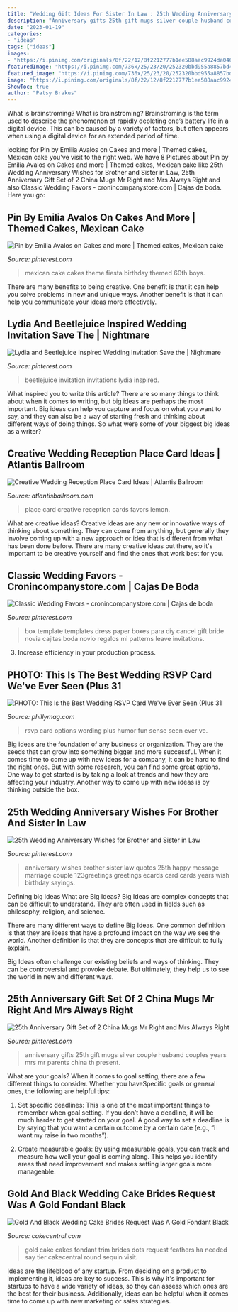 ```yaml
---
title: "Wedding Gift Ideas For Sister In Law : 25th Wedding Anniversary Wishes For Brother And Sister In Law"
description: "Anniversary gifts 25th gift mugs silver couple husband couples years mrs mr parents china th present"
date: "2023-01-19"
categories:
- "ideas"
tags: ["ideas"]
images:
- "https://i.pinimg.com/originals/8f/22/12/8f2212777b1ee588aac9924da046d0be.jpg"
featuredImage: "https://i.pinimg.com/736x/25/23/20/252320bbd955a8857bd47d22517ef3a8--th-anniversary-gifts-anniversary-ideas.jpg"
featured_image: "https://i.pinimg.com/736x/25/23/20/252320bbd955a8857bd47d22517ef3a8--th-anniversary-gifts-anniversary-ideas.jpg"
image: "https://i.pinimg.com/originals/8f/22/12/8f2212777b1ee588aac9924da046d0be.jpg"
ShowToc: true
author: "Patsy Brakus"
---
```



What is brainstroming?
What is brainstroming? Brainstroming is the term used to describe the phenomenon of rapidly depleting one’s battery life in a digital device. This can be caused by a variety of factors, but often appears when using a digital device for an extended period of time.

	

		
looking for Pin by Emilia Avalos on Cakes and more | Themed cakes, Mexican cake you've visit to the right web. We have 8 Pictures about Pin by Emilia Avalos on Cakes and more | Themed cakes, Mexican cake like 25th Wedding Anniversary Wishes for Brother and Sister in Law, 25th Anniversary Gift Set of 2 China Mugs Mr Right and Mrs Always Right and also Classic Wedding Favors - cronincompanystore.com | Cajas de boda. Here you go:
		
    
## Pin By Emilia Avalos On Cakes And More | Themed Cakes, Mexican Cake

<img loading=lazy src="https://i.pinimg.com/originals/f5/02/46/f50246c8ed5c6d235f55192dd0fd7f02.jpg" onerror="this.onerror=null;this.src='https://tse2.mm.bing.net/th?id=OIP.oNtjc7wpCpGl7XXgL41wUwHaJ4&amp;pid=15.1';" alt="Pin by Emilia Avalos on Cakes and more | Themed cakes, Mexican cake">

_Source: pinterest.com_

>mexican cake cakes theme fiesta birthday themed 60th boys. 

	

There are many benefits to being creative. One benefit is that it can help you solve problems in new and unique ways. Another benefit is that it can help you communicate your ideas more effectively.

    
## Lydia And Beetlejuice Inspired Wedding Invitation Save The | Nightmare

<img loading=lazy src="https://i.pinimg.com/736x/fe/05/8a/fe058a71254e867d08876c590dc8c619.jpg" onerror="this.onerror=null;this.src='https://tse1.mm.bing.net/th?id=OIP.mG8-RH9pEXPfuWNBmOfT9AHaFj&amp;pid=15.1';" alt="Lydia and Beetlejuice Inspired Wedding Invitation Save the | Nightmare">

_Source: pinterest.com_

>beetlejuice invitation invitations lydia inspired. 

	

What inspired you to write this article?
There are so many things to think about when it comes to writing, but big ideas are perhaps the most important. Big ideas can help you capture and focus on what you want to say, and they can also be a way of starting fresh and thinking about different ways of doing things. So what were some of your biggest big ideas as a writer?

    
## Creative Wedding Reception Place Card Ideas | Atlantis Ballroom

<img loading=lazy src="https://www.atlantisballroom.com/wp-content/uploads/2018/03/2013-06-15_RHF_Vig-Muits_Abella_133-1024x684.jpg" onerror="this.onerror=null;this.src='https://tse1.mm.bing.net/th?id=OIP.vu6mUqVgB1hd9nDaFjK4_gHaE8&amp;pid=15.1';" alt="Creative Wedding Reception Place Card Ideas | Atlantis Ballroom">

_Source: atlantisballroom.com_

>place card creative reception cards favors lemon. 

	

What are creative ideas?
Creative ideas are any new or innovative ways of thinking about something. They can come from anything, but generally they involve coming up with a new approach or idea that is different from what has been done before. There are many creative ideas out there, so it's important to be creative yourself and find the ones that work best for you.

    
## Classic Wedding Favors - Cronincompanystore.com | Cajas De Boda

<img loading=lazy src="https://i.pinimg.com/originals/8f/22/12/8f2212777b1ee588aac9924da046d0be.jpg" onerror="this.onerror=null;this.src='https://tse1.mm.bing.net/th?id=OIP.w4oUZMzWH9Je6ok-BR4DhwHaJ4&amp;pid=15.1';" alt="Classic Wedding Favors - cronincompanystore.com | Cajas de boda">

_Source: pinterest.com_

>box template templates dress paper boxes para diy cancel gift bride novia cajitas boda novio regalos mi patterns leave invitations. 

	

3. Increase efficiency in your production process.

    
## PHOTO: This Is The Best Wedding RSVP Card We&#039;ve Ever Seen (Plus 31

<img loading=lazy src="https://cdn10.phillymag.com/wp-content/uploads/2013/04/PW-rsvp-card.jpg" onerror="this.onerror=null;this.src='https://tse4.mm.bing.net/th?id=OIP.bgsjIcRrWK_ThqNMBslrNgHaEQ&amp;pid=15.1';" alt="PHOTO: This Is the Best Wedding RSVP Card We&#039;ve Ever Seen (Plus 31">

_Source: phillymag.com_

>rsvp card options wording plus humor fun sense seen ever ve. 

	

Big ideas are the foundation of any business or organization. They are the seeds that can grow into something bigger and more successful. When it comes time to come up with new ideas for a company, it can be hard to find the right ones. But with some research, you can find some great options. One way to get started is by taking a look at trends and how they are affecting your industry. Another way to come up with new ideas is by thinking outside the box.

    
## 25th Wedding Anniversary Wishes For Brother And Sister In Law

<img loading=lazy src="https://i.pinimg.com/736x/8a/a8/b5/8aa8b5ba7ce4818f29484df685848efd.jpg" onerror="this.onerror=null;this.src='https://tse4.mm.bing.net/th?id=OIP.oWYIJxsDOcKwYvSD31csrAHaGS&amp;pid=15.1';" alt="25th Wedding Anniversary Wishes for Brother and Sister in Law">

_Source: pinterest.com_

>anniversary wishes brother sister law quotes 25th happy message marriage couple 123greetings greetings ecards card cards years wish birthday sayings. 

	

Defining big ideas
What are Big Ideas?
Big Ideas are complex concepts that can be difficult to understand. They are often used in fields such as philosophy, religion, and science.

There are many different ways to define Big Ideas. One common definition is that they are ideas that have a profound impact on the way we see the world. Another definition is that they are concepts that are difficult to fully explain.

Big Ideas often challenge our existing beliefs and ways of thinking. They can be controversial and provoke debate. But ultimately, they help us to see the world in new and different ways.

    
## 25th Anniversary Gift Set Of 2 China Mugs Mr Right And Mrs Always Right

<img loading=lazy src="https://i.pinimg.com/736x/25/23/20/252320bbd955a8857bd47d22517ef3a8--th-anniversary-gifts-anniversary-ideas.jpg" onerror="this.onerror=null;this.src='https://tse4.mm.bing.net/th?id=OIP.esHjiVcRbRemu2zlvm_M_AHaG7&amp;pid=15.1';" alt="25th Anniversary Gift Set of 2 China Mugs Mr Right and Mrs Always Right">

_Source: pinterest.com_

>anniversary gifts 25th gift mugs silver couple husband couples years mrs mr parents china th present. 

	

What are your goals?
When it comes to goal setting, there are a few different things to consider. Whether you haveSpecific goals or general ones, the following are helpful tips:
1. Set specific deadlines: This is one of the most important things to remember when goal setting. If you don’t have a deadline, it will be much harder to get started on your goal. A good way to set a deadline is by saying that you want a certain outcome by a certain date (e.g., “I want my raise in two months”).

2. Create measurable goals: By using measurable goals, you can track and measure how well your goal is coming along. This helps you identify areas that need improvement and makes setting larger goals more manageable.

    
## Gold And Black Wedding Cake Brides Request Was A Gold Fondant Black

<img loading=lazy src="https://cdn001.cakecentral.com/gallery/2015/03/900_841098xr3A_gold-and-black-wedding-cake-brides-request-was-a-gold-fondant-black-trim-black-feathers-black-dots-back-of-the-cake-needed-to-say-ha.jpg" onerror="this.onerror=null;this.src='https://tse4.mm.bing.net/th?id=OIP.oK3N4Wh-u5w1eK9C7ATAsQHaJ4&amp;pid=15.1';" alt="Gold And Black Wedding Cake Brides Request Was A Gold Fondant Black">

_Source: cakecentral.com_

>gold cake cakes fondant trim brides dots request feathers ha needed say tier cakecentral round sequin visit. 

	

Ideas are the lifeblood of any startup. From deciding on a product to implementing it, ideas are key to success. This is why it's important for startups to have a wide variety of ideas, so they can assess which ones are the best for their business. Additionally, ideas can be helpful when it comes time to come up with new marketing or sales strategies.

